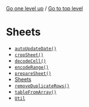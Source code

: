 <!-- generated by markdown-notes-tree -->

<!-- upward navigation links generated by markdown-notes-tree start here -->

[Go one level up](..) / [Go to top level](../..)

<!-- upward navigation links generated by markdown-notes-tree end here -->

# Sheets

<!-- optional markdown-notes-tree directory description starts here -->

<!-- optional markdown-notes-tree directory description ends here -->

- [`autoUpdateDate()`](autoUpdateDate\(\).md)
- [`cropSheet()`](cropSheet\(\).md)
- [`decodeCell()`](decodeCell\(\).md)
- [`encodeRange()`](encodeRange\(\).md)
- [`prepareSheet()`](prepareSheet\(\).md)
- [Sheets](<README (2).md>)
- [`removeDuplicateRows()`](removeDuplicateRows\(\).md)
- [`tableFromArray()`](tableFromArray\(\).md)
- [`Util`](Util.md)
